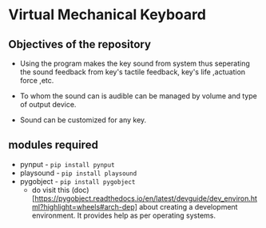 # Virtual Mechanical Keyboard

## Objectives of the repository

* Using the program makes the key sound from system thus seperating the sound feedback from key's tactile feedback, key's life ,actuation force ,etc.

* To whom the sound can is audible can be managed by volume and type of output device.

* Sound can be customized for any key.

## modules required

* pynput - `pip install pynput`
* playsound - `pip install playsound`
* pygobject - `pip install pygobject`
    * do visit this (doc)[https://pygobject.readthedocs.io/en/latest/devguide/dev_environ.html?highlight=wheels#arch-dep] about creating a development environment. It provides help as per operating systems.